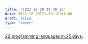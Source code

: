 ```yaml
---
title: "2022 12 28 21 38 12"
date: 2022-12-28T21:38:12+01:00
draft: false
type: "tweet"
---
```


[26 programming languages in 25 days](https://matt.might.net/articles/26-languages-part1/).
